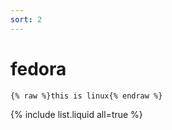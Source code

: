 ```yaml
---
sort: 2
---
```


# fedora

```
{% raw %}this is linux{% endraw %}
```

{% include list.liquid all=true %}
